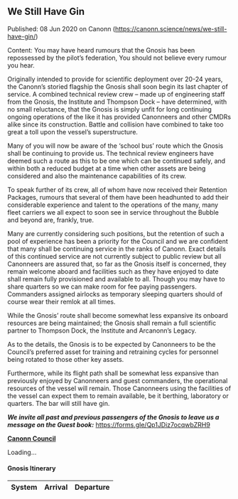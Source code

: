 ## We Still Have Gin

Published: 08 Jun 2020 on Canonn (https://canonn.science/news/we-still-have-gin/)

Content: You may have heard rumours that the Gnosis has been repossessed by the pilot’s federation, You should not believe every rumour you hear.

Originally intended to provide for scientific deployment over 20-24 years, the Canonn’s storied flagship the Gnosis shall soon begin its last chapter of service.  A combined technical review crew – made up of engineering staff from the Gnosis, the Institute and Thompson Dock – have determined, with no small reluctance, that the Gnosis is simply unfit for long continuing ongoing operations of the like it has provided Canonneers and other CMDRs alike since its construction.  Battle and collision have combined to take too great a toll upon the vessel’s superstructure.

Many of you will now be aware of the ‘school bus’ route which the Gnosis shall be continuing to provide us. The technical review engineers have deemed such a route as this to be one which can be continued safely, and within both a reduced budget at a time when other assets are being considered and also the maintenance capabilities of its crew.

To speak further of its crew, all of whom have now received their Retention Packages, rumours that several of them have been headhunted to add their considerable experience and talent to the operations of the many, many fleet carriers we all expect to soon see in service throughout the Bubble and beyond are, frankly, true.  

Many are currently considering such positions, but the retention of such a pool of experience has been a priority for the Council and we are confident that many shall be continuing service in the ranks of Canonn.  Exact details of this continued service are not currently subject to public review but all Canonneers are assured that, so far as the Gnosis itself is concerned, they remain welcome aboard and facilities such as they have enjoyed to date shall remain fully provisioned and available to all. Though you may have to share quarters so we can make room for fee paying passengers. Commanders assigned airlocks as temporary sleeping quarters should of course wear their remlok at all times.

While the Gnosis’ route shall become somewhat less expansive its onboard resources are being maintained; the Gnosis shall remain a full scientific partner to Thompson Dock, the Institute and Arcanonn’s Legacy.

As to the details, the Gnosis is to be expected by Canonneers to be the Council’s preferred asset for training and retraining cycles for personnel being rotated to those other key assets.  

Furthermore, while its flight path shall be somewhat less expansive than previously enjoyed by Canonneers and guest commanders, the operational resources of the vessel will remain.  Those Canonneers using the facilities of the vessel can expect them to remain available, be it berthing, laboratory or quarters.  The bar will still have gin.

***We invite all past and previous passengers of the Gnosis to leave us a message on the Guest book:***  https://forms.gle/Qp1JDiz7ocqwbZRH9

[**Canonn Council**](https://canonn.science/council/)

Loading…

#### Gnosis Itinerary

| System | Arrival | Departure |
| --- | --- | --- |